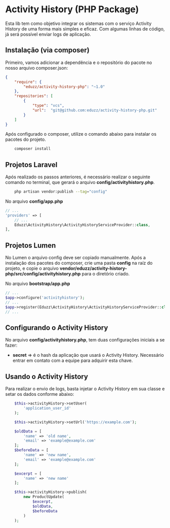 # Activity History (PHP Package)

Esta lib tem como objetivo integrar os sistemas com o serviço Activity History de uma forma mais simples e eficaz. Com algumas linhas de código, já será possível enviar logs de aplicação.

## Instalação (via composer)

Primeiro, vamos adicionar a dependência e o repositório do pacote no nosso arquivo composer.json:


```json
{
    "require": {
        "eduzz/activity-history-php": "~1.0"
    },
    "repositories": [
        {
            "type": "vcs",
            "url":  "git@github.com:eduzz/activity-history-php.git"
        }
    ]
}
```

Após configurado o composer, utilize o comando abaixo para instalar os pacotes do projeto.

```sh
    composer install
```

## Projetos Laravel

Após realizado os passos anteriores, é necessário realizar o seguinte comando no terminal, que gerará o arquivo **config/activityhistory.php**.

```sh
    php artisan vendor:publish --tag="config"
```

No arquivo **config/app.php**

```php
// ...
'providers' => [
    // ...
    Eduzz\ActivityHistory\ActivityHistoryServiceProvider::class,
],
```

## Projetos Lumen

No Lumen o arquivo config deve ser copiado manualmente. Após a instalação dos pacotes do composer, crie uma pasta **config** na raíz do projeto, e copie o arquivo **vendor/eduzz/activity-history-php/src/config/activityhistory.php** para o diretório criado.

No arquivo **bootstrap/app.php**

```php
// ...
$app->configure('activityhistory');
// ...
$app->register(Eduzz\ActivityHistory\ActivityHistoryServiceProvider::class);
// ...
```
##

## Configurando o Activity History

No arquivo **config/activityhistory.php**, tem duas configurações iniciais a se fazer:

* **secret** => é o hash da aplicação que usará o Activity History. Necessário entrar em contato com a equipe para adquirir esta chave.

## Usando o Activity History

Para realizar o envio de logs, basta injetar o Activity History em sua classe e setar os dados conforme abaixo:

```php
    $this->activityHistory->setUser(
        'application_user_id'
    );

    $this->activityHistory->setUrl('https://example.com');

    $oldData = [
        'name' => 'old name',
        'email' => 'example@example.com'
    ];
    $beforeData = [
        'name' => 'new name',
        'email' => 'example@example.com'
    ];

    $excerpt = [
        'name' => 'new name'
    ];

    $this->activityHistory->publish(
        new ProductUpdate(
            $excerpt,
            $oldData,
            $beforeData
        )
    );
```
